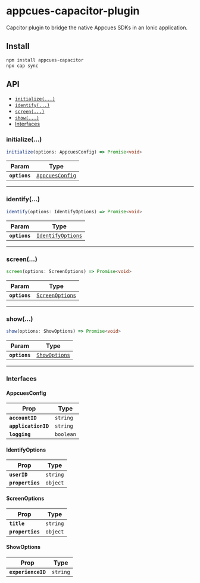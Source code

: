 # appcues-capacitor-plugin

Capcitor plugin to bridge the native Appcues SDKs in an Ionic application.

## Install

```bash
npm install appcues-capacitor
npx cap sync
```

## API

<docgen-index>

* [`initialize(...)`](#initialize)
* [`identify(...)`](#identify)
* [`screen(...)`](#screen)
* [`show(...)`](#show)
* [Interfaces](#interfaces)

</docgen-index>

<docgen-api>
<!--Update the source file JSDoc comments and rerun docgen to update the docs below-->

### initialize(...)

```typescript
initialize(options: AppcuesConfig) => Promise<void>
```

| Param         | Type                                                    |
| ------------- | ------------------------------------------------------- |
| **`options`** | <code><a href="#appcuesconfig">AppcuesConfig</a></code> |

--------------------


### identify(...)

```typescript
identify(options: IdentifyOptions) => Promise<void>
```

| Param         | Type                                                        |
| ------------- | ----------------------------------------------------------- |
| **`options`** | <code><a href="#identifyoptions">IdentifyOptions</a></code> |

--------------------


### screen(...)

```typescript
screen(options: ScreenOptions) => Promise<void>
```

| Param         | Type                                                    |
| ------------- | ------------------------------------------------------- |
| **`options`** | <code><a href="#screenoptions">ScreenOptions</a></code> |

--------------------


### show(...)

```typescript
show(options: ShowOptions) => Promise<void>
```

| Param         | Type                                                |
| ------------- | --------------------------------------------------- |
| **`options`** | <code><a href="#showoptions">ShowOptions</a></code> |

--------------------


### Interfaces


#### AppcuesConfig

| Prop                | Type                 |
| ------------------- | -------------------- |
| **`accountID`**     | <code>string</code>  |
| **`applicationID`** | <code>string</code>  |
| **`logging`**       | <code>boolean</code> |


#### IdentifyOptions

| Prop             | Type                |
| ---------------- | ------------------- |
| **`userID`**     | <code>string</code> |
| **`properties`** | <code>object</code> |


#### ScreenOptions

| Prop             | Type                |
| ---------------- | ------------------- |
| **`title`**      | <code>string</code> |
| **`properties`** | <code>object</code> |


#### ShowOptions

| Prop               | Type                |
| ------------------ | ------------------- |
| **`experienceID`** | <code>string</code> |

</docgen-api>
